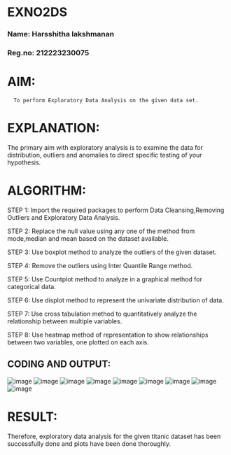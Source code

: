 # EXNO2DS
### Name: Harsshitha lakshmanan
### Reg.no: 212223230075
# AIM:
      To perform Exploratory Data Analysis on the given data set.
      
# EXPLANATION:
  The primary aim with exploratory analysis is to examine the data for distribution, outliers and anomalies to direct specific testing of your hypothesis.
  
# ALGORITHM:
STEP 1: Import the required packages to perform Data Cleansing,Removing Outliers and Exploratory Data Analysis.

STEP 2: Replace the null value using any one of the method from mode,median and mean based on the dataset available.

STEP 3: Use boxplot method to analyze the outliers of the given dataset.

STEP 4: Remove the outliers using Inter Quantile Range method.

STEP 5: Use Countplot method to analyze in a graphical method for categorical data.

STEP 6: Use displot method to represent the univariate distribution of data.

STEP 7: Use cross tabulation method to quantitatively analyze the relationship between multiple variables.

STEP 8: Use heatmap method of representation to show relationships between two variables, one plotted on each axis.

## CODING AND OUTPUT:


![image](https://github.com/user-attachments/assets/53789f1b-3925-41a5-b8c5-72ce8d14d466)
![image](https://github.com/user-attachments/assets/4ad7fc05-80ab-40b9-b6cd-469fac6cd37d)
![image](https://github.com/user-attachments/assets/53a8e6f0-6fb8-4f4c-a75b-793c43b84a6d)
![image](https://github.com/user-attachments/assets/ba604b17-5656-4688-a466-e20eaabd4fc6)
![image](https://github.com/user-attachments/assets/0a53b149-e568-4613-875e-634f0b828f90)
![image](https://github.com/user-attachments/assets/c3b3d1e3-c232-4fc9-9d76-376906147a01)
![image](https://github.com/user-attachments/assets/c17a1109-5410-431c-9933-7d5cf2e78820)
![image](https://github.com/user-attachments/assets/e168fab9-5779-49d4-a5da-3e7156a865c0)
![image](https://github.com/user-attachments/assets/ab2468f3-8625-4eae-823e-f0a86ac32b7e)


# RESULT:
Therefore, exploratory data analysis for the given titanic dataset has been successfully done and plots have been done thoroughly.
